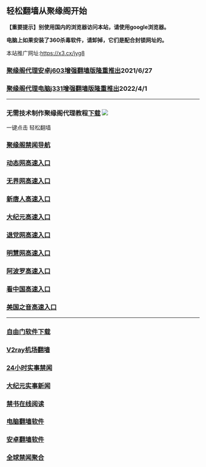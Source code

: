 ## 轻松翻墙从聚缘阁开始

**【重要提示】别使用国内的浏览器访问本站，请使用google浏览器。**

**电脑上如果安装了360杀毒软件，请卸掉，它们是配合封锁网址的。**

本站推广网址:https://x3.cx/jyg8

### [聚缘阁代理安卓j603增强翻墙版隆重推出](https://gitlab.com/juyuange/2/-/raw/master/j603.apk)2021/6/27

### [聚缘阁代理电脑j331增强翻墙版隆重推出](https://gitlab.com/j25414/jyg/-/raw/master/j331.apk)2022/4/1

***



### 无需技术制作聚缘阁代理教程[下载](https://gitlab.com/j25414/jyg/-/raw/master/jygdl.rar)  ![](http://daohang.juyuange.eu.org/j2.gif)

一键点击 轻松翻墙

### [聚缘阁禁闻导航](https://35874.cawaa.ga/aaaoo/j20e)

### [动态网高速入口](https://35874.cawaa.ga/41774/u44774p)

### [无界网高速入口](https://35874.cawaa.ga/41774/u12t)

### [新唐人高速入口](https://35874.cawaa.ga/41774/t5t)

### [大纪元高速入口](https://35874.cawaa.ga/41774/g7t)

### [退党网高速入口](https://35874.cawaa.ga/41774/d8g)

### [明慧网高速入口](https://35874.cawaa.ga/41774/e3g)

### [阿波罗高速入口](https://35874.cawaa.ga/41774/e13a)

### [看中国高速入口](https://35874.cawaa.ga/41774/e11n)

### [美国之音高速入口](https://35874.cawaa.ga/41774/e18m)

***






### [自由门软件下载](https://git.io/skyfree)

### [V2ray机场翻墙](https://github.com/bannedbook/fanqiang/wiki/V2ray%E6%9C%BA%E5%9C%BA)

### [24小时实事禁闻](https://github.com/fyvn2199/djy/blob/master/gb/n24hr.md?dfh#1)

### [大纪元实事新闻](https://github.com/fyvn2199/djy/blob/master/gb/nsc413.md?dfh#1)

### [禁书在线阅读](https://github.com/txyzum203/djy/blob/master/gb/9p.md?flntdtv#1)

### [电脑翻墙软件](https://github.com/Alvin9999/new-pac/wiki)

### [安卓翻墙软件](https://git.io/afq)

### [全球禁闻聚合](https://github.com/gfw-breaker/banned-news1/blob/master/README.md)












